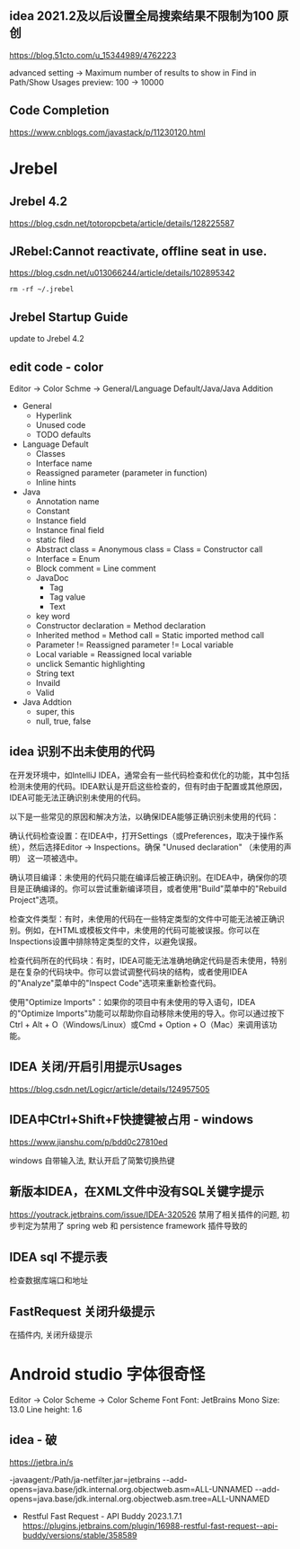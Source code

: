 ## idea 2021.2及以后设置全局搜索结果不限制为100 原创
https://blog.51cto.com/u_15344989/4762223

advanced setting -> Maximum number of results to show in Find in Path/Show Usages preview: 100 -> 10000

## Code Completion
https://www.cnblogs.com/javastack/p/11230120.html

# Jrebel

## Jrebel 4.2 
https://blog.csdn.net/totoropcbeta/article/details/128225587

## JRebel:Cannot reactivate, offline seat in use.
https://blog.csdn.net/u013066244/article/details/102895342
```
rm -rf ~/.jrebel
```

## Jrebel Startup Guide
update to Jrebel 4.2

## edit code - color
Editor -> Color Schme -> General/Language Default/Java/Java Addition
+ General 
  + Hyperlink
  + Unused code
  + TODO defaults
+ Language Default 
  + Classes
  + Interface name
  + Reassigned parameter (parameter in function)
  + Inline hints
+ Java 
  + Annotation name
  + Constant
  + Instance field
  + Instance final field
  + static filed 
  + Abstract class = Anonymous class = Class = Constructor call
  + Interface = Enum
  + Block comment = Line comment
  + JavaDoc
    + Tag 
    + Tag value
    + Text
  + key word
  + Constructor declaration = Method declaration
  + Inherited method = Method call = Static imported method call
  + Parameter != Reassigned parameter != Local variable
  + Local variable = Reassigned local variable
  + unclick Semantic highlighting
  + String text
  + Invaild 
  + Valid
+ Java Addtion
  + super, this
  + null, true, false


## idea 识别不出未使用的代码

在开发环境中，如IntelliJ IDEA，通常会有一些代码检查和优化的功能，其中包括检测未使用的代码。IDEA默认是开启这些检查的，但有时由于配置或其他原因，IDEA可能无法正确识别未使用的代码。

以下是一些常见的原因和解决方法，以确保IDEA能够正确识别未使用的代码：

确认代码检查设置：在IDEA中，打开Settings（或Preferences，取决于操作系统），然后选择Editor -> Inspections。确保 "Unused declaration" （未使用的声明） 这一项被选中。

确认项目编译：未使用的代码只能在编译后被正确识别。在IDEA中，确保你的项目是正确编译的。你可以尝试重新编译项目，或者使用"Build"菜单中的"Rebuild Project"选项。

检查文件类型：有时，未使用的代码在一些特定类型的文件中可能无法被正确识别。例如，在HTML或模板文件中，未使用的代码可能被误报。你可以在Inspections设置中排除特定类型的文件，以避免误报。

检查代码所在的代码块：有时，IDEA可能无法准确地确定代码是否未使用，特别是在复杂的代码块中。你可以尝试调整代码块的结构，或者使用IDEA的"Analyze"菜单中的"Inspect Code"选项来重新检查代码。

使用"Optimize Imports"：如果你的项目中有未使用的导入语句，IDEA的"Optimize Imports"功能可以帮助你自动移除未使用的导入。你可以通过按下Ctrl + Alt + O（Windows/Linux）或Cmd + Option + O（Mac）来调用该功能。

## IDEA 关闭/开启引用提示Usages
https://blog.csdn.net/Logicr/article/details/124957505

## IDEA中Ctrl+Shift+F快捷键被占用 - windows
https://www.jianshu.com/p/bdd0c27810ed

windows 自带输入法, 默认开启了简繁切换热键

## 新版本IDEA，在XML文件中没有SQL关键字提示 
https://youtrack.jetbrains.com/issue/IDEA-320526
禁用了相关插件的问题, 初步判定为禁用了 spring web 和 persistence framework 插件导致的

## IDEA sql 不提示表
检查数据库端口和地址

## FastRequest 关闭升级提示
在插件内, 关闭升级提示

# Android studio 字体很奇怪
Editor -> Color Scheme -> Color Scheme Font
Font: JetBrains Mono
Size: 13.0
Line height: 1.6

## idea - 破
https://jetbra.in/s

-javaagent:/Path/ja-netfilter.jar=jetbrains
--add-opens=java.base/jdk.internal.org.objectweb.asm=ALL-UNNAMED
--add-opens=java.base/jdk.internal.org.objectweb.asm.tree=ALL-UNNAMED

+ Restful Fast Request - API Buddy 2023.1.7.1
https://plugins.jetbrains.com/plugin/16988-restful-fast-request--api-buddy/versions/stable/358589